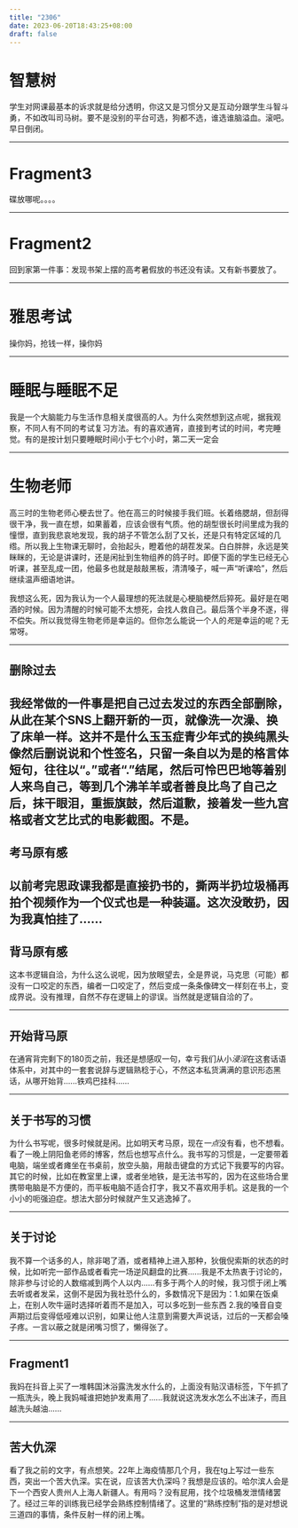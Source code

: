 ```yaml
---
title: "2306"
date: 2023-06-20T18:43:25+08:00
draft: false
---
```


# 智慧树

学生对网课最基本的诉求就是给分透明，你这又是习惯分又是互动分跟学生斗智斗勇，不如改叫司马树。要不是没别的平台可选，狗都不选，谁选谁脑溢血。滚吧。早日倒闭。

---

# Fragment3

碟放哪呢。。。。

---

# Fragment2

回到家第一件事：发现书架上摆的高考暑假放的书还没有读。又有新书要放了。

---

# 雅思考试

操你妈，抢钱一样，操你妈

---

# 睡眠与睡眠不足

我是一个大脑能力与生活作息相关度很高的人。为什么突然想到这点呢，据我观察，不同人有不同的考试复习方法。有的喜欢通宵，直接到考试的时间，考完睡觉。有的是按计划只要睡眠时间小于七个小时，第二天一定会

---

# 生物老师

高三时的生物老师心梗去世了。他在高三的时候接手我们班。长着络腮胡，但刮得很干净，我一直在想，如果蓄着，应该会很有气质。他的胡型很长时间里成为我的憧憬，直到我悲哀地发现，我的胡子不管怎么刮了又长，还是只有特定区域的几绺。所以我上生物课无聊时，会抬起头，瞪着他的胡茬发呆。白白胖胖，永远是笑眯眯的，无论是讲课时，还是闲扯到生物组养的鸽子时。即便下面的学生已经无心听课，甚至乱成一团，他最多也就是敲敲黑板，清清嗓子，喊一声“听课哈”，然后继续温声细语地讲。

我想这么死，因为我认为一个人最理想的死法就是心梗脑梗然后猝死。最好是在喝酒的时候。因为清醒的时候可能不太想死，会找人救自己。最后落个半身不遂，得不偿失。所以我觉得生物老师是幸运的。但你怎么能说一个人的*死*是幸运的呢？无常呀。

---

## 删除过去

我经常做的一件事是把自己过去发过的东西全部删除，从此在某个SNS上翻开新的一页，就像洗一次澡、换了床单一样。这并不是什么玉玉症青少年式的换纯黑头像然后删说说和个性签名，只留一条自以为是的格言体短句，往往以“。”或者“.”结尾，然后可怜巴巴地等着别人来鸟自己，等到几个沸羊羊或者善良比鸟了自己之后，抹干眼泪，重振旗鼓，然后道歉，接着发一些九宫格或者文艺比式的电影截图。不是。
---

## 考马原有感

以前考完思政课我都是直接扔书的，撕两半扔垃圾桶再拍个视频作为一个仪式也是一种装逼。这次没敢扔，因为我真怕挂了......
--


## 背马原有感

这本书逻辑自洽，为什么这么说呢，因为放眼望去，全是界说，马克思（可能）都没有一口咬定的东西，编者一口咬定了，然后变成一条条像碑文一样刻在书上，变成界说。没有推理，自然不存在逻辑上的谬误。当然就是逻辑自洽的了。

---

## 开始背马原

在通宵背完剩下的180页之前，我还是想感叹一句，幸亏我们从小*浸淫*在这套话语体系中，对其中的一套套说辞与逻辑熟稔于心，不然这本私货满满的意识形态黑话，从哪开始背......铁鸡巴挂科......

---

## 关于书写的习惯

为什么书写呢，很多时候就是闲。比如明天考马原，现在*一点*没有看，也不想看。看了一晚上阴阳鱼老师的博客，然后也想写点什么。我书写的习惯是，一定要带着电脑，端坐或者瘫坐在书桌前，放空头脑，用敲击键盘的方式记下我要写的内容。其它的时候，比如在教室里上课，或者坐地铁，是无法书写的，因为在这些场合里携带电脑是不方便的，而平板电脑不适合打字，我又不喜欢用手机。这是我的一个小小的呃强迫症。想法大部分时候就产生又逃逸掉了。

---

## 关于讨论

我不算一个话多的人，除非喝了酒，或者精神上进入那种，狄俄倪索斯的状态的时候，比如听完一部作品或者看完一场逆风翻盘的比赛......我是不太热衷于讨论的，除非参与讨论的人数缩减到两个人以内......有多于两个人的时候，我习惯于闭上嘴去听或者发呆，这倒不是因为我社恐什么的，多数情况下是因为：1.如果在饭桌上，在别人吹牛逼时选择听着而不是加入，可以多吃到一些东西 2.我的嗓音自变声期过后变得低哑难以识别，如果让他人注意到需要大声说话，过后的一天都会嗓子疼。一言以蔽之就是闭嘴习惯了，懒得张了。

---

## Fragment1

我妈在抖音上买了一堆韩国沐浴露洗发水什么的，上面没有贴汉语标签，下午抓了一瓶洗头，晚上我妈喊谁把她护发素用了......我就说这洗发水怎么不出沫子，而且越洗头越油......

---

## 苦大仇深

看了我之前的文字，有点想笑。22年上海疫情那几个月，我在tg上写过一些东西，突出一个苦大仇深。实在说，应该苦大仇深吗？我想是应该的。哈尔滨人会是下一个西安人贵州人上海人新疆人。有用吗？没有屁用，找个垃圾桶发泄情绪罢了。经过三年的训练我已经学会熟练控制情绪了。这里的“熟练控制”指的是对想说三道四的事情，条件反射一样的闭上嘴。